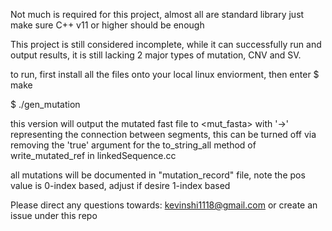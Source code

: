 Not much is required for this project, almost all are standard library
just make sure C++ v11 or higher should be enough

This project is still considered incomplete, while it can successfully run and output results,
it is still lacking 2 major types of mutation, CNV and SV.

to run, first install all the files onto your local linux enviorment, then enter
$ make

$ ./gen_mutation <fasta>

this version will output the mutated fast file to <mut_fasta> with '->' representing the connection between
segments, this can be turned off via removing the 'true' argument for the to_string_all method
of write_mutated_ref in linkedSequence.cc

all mutations will be documented in "mutation_record" file, note the pos value is 0-index based, adjust if
desire 1-index based



Please direct any questions towards: kevinshi1118@gmail.com or create an issue under this repo
